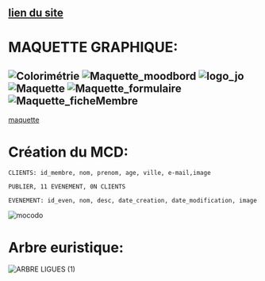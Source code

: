 [lien du site](https://laetitiamichel.github.io/PHP_PROJET_BTS/)
---
# MAQUETTE GRAPHIQUE:

![Colorimétrie](https://hackmd.io/_uploads/rk3we2Npa.png)
![Maquette_moodbord](https://hackmd.io/_uploads/rkPHrhEaT.png)
![logo_jo](https://hackmd.io/_uploads/Bk8vS34TT.png)
![Maquette](https://hackmd.io/_uploads/ByGvxh4p6.png)
![Maquette_formulaire](https://hackmd.io/_uploads/SymGZ3NpT.png)
![Maquette_ficheMembre](https://hackmd.io/_uploads/r18Sen4pT.png)
---
[maquette](https://www.figma.com/file/LxHTDDICYGSV2WcVPr34Oa/MAQUETTE-GRAPHIQUE-MAISON-LIGUES?type=whiteboard&node-id=0-1&t=E7Gmwt2ZpKqrVJUz-0)

# Création du MCD:
```
CLIENTS: id_membre, nom, prenom, age, ville, e-mail,image

PUBLIER, 11 EVENEMENT, 0N CLIENTS

EVENEMENT: id_even, nom, desc, date_creation, date_modification, image
```
![mocodo](https://hackmd.io/_uploads/rkB9UQjCa.png)

# Arbre euristique:
![ARBRE LIGUES (1)](https://hackmd.io/_uploads/HJQbDQsCT.png)
